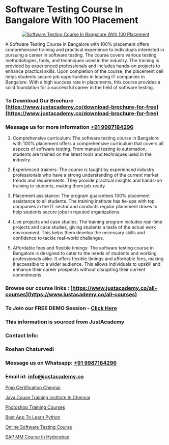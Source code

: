 # Software Testing Course In Bangalore With 100 Placement

<p align="center">
  <a href="https://justacademy.co/program-detail/software-testing">
    <img src="https://justacademy.co/storage2/program_images/1704700438.webp" alt="Software Testing Course In Bangalore With 100 Placement">
  </a>
</p>


A Software Testing Course in Bangalore with 100% placement offers comprehensive training and practical experience to individuals interested in pursuing a career in software testing. The course covers various testing methodologies, tools, and techniques used in the industry. The training is provided by experienced professionals and includes hands-on projects to enhance practical skills. Upon completion of the course, the placement cell helps students secure job opportunities in leading IT companies in Bangalore. With a high success rate in placements, this course provides a solid foundation for a successful career in the field of software testing.
### To Download Our Brochure [https://www.justacademy.co/download-brochure-for-free](https://www.justacademy.co/download-brochure-for-free)
### Message us for more information [+91 9987184296](https://api.whatsapp.com/send?phone=919987184296)
1) Comprehensive curriculum: The software testing course in Bangalore with 100% placement offers a comprehensive curriculum that covers all aspects of software testing. From manual testing to automation, students are trained on the latest tools and techniques used in the industry.

2) Experienced trainers: The course is taught by experienced industry professionals who have a strong understanding of the current market trends and requirements. They provide practical insights and hands-on training to students, making them job-ready.

3) Placement assistance: The program guarantees 100% placement assistance to all students. The training institute has tie-ups with top companies in the IT sector and conducts regular placement drives to help students secure jobs in reputed organizations.

4) Live projects and case studies: The training program includes real-time projects and case studies, giving students a taste of the actual work environment. This helps them develop the necessary skills and confidence to tackle real-world challenges.

5) Affordable fees and flexible timings: The software testing course in Bangalore is designed to cater to the needs of students and working professionals alike. It offers flexible timings and affordable fees, making it accessible to a wider audience. This allows individuals to upskill and enhance their career prospects without disrupting their current commitments.

### Browse our course links : [https://www.justacademy.co/all-courses](https://www.justacademy.co/all-courses) 
### To Join our FREE DEMO Session - [Click Here](https://www.justacademy.co/register-for-course-demo)


### This information is sourced from JustAcademy
### Contact Info:
### Roshan Chaturvedi
### Message us on Whatsapp: [+91 9987184296](https://api.whatsapp.com/send?phone=919987184296)
### Email id: [info@justacademy.co](mailto:info@justacademy.co)
                
[Pmp Certification Chennai](https://www.linkedin.com/pulse/pmp-certification-chennai-justacademy-kolkata-ai4je?trackingId=L8P6jSa9GOHgFWh9gFTxzg%3D%3D&lipi=urn%3Ali%3Apage%3Ad_flagship3_company_admin%3Bk9oA%2BVOQTPioabiM45wXSA%3D%3D)

[Java Couse Training Institute In Chennai](https://www.linkedin.com/pulse/java-couse-training-institute-chennai-justacademy-thane-i5rie?trackingId=o7Tq67BJnf8WZdMkI%2BoE7A%3D%3D&lipi=urn%3Ali%3Apage%3Ad_flagship3_company_admin%3B8x4oZRFoSmO4CZ5ThOfedg%3D%3D)

[Photoshop Training Courses](https://medium.com/@kumarishimmi99/photoshop-training-courses-ee15645c7558)

[Best App To Learn Python](https://medium.com/@ranepooja/best-app-to-learn-python-b37dd86c8724)

[Online Software Testing Course](https://justacademyin.github.io/Articles/Online-Software-Testing-Course)

[SAP MM Course In Hyderabad](https://justacademyin.github.io/Articles/SAP-MM-Course-In-Hyderabad)

